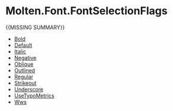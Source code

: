 ﻿  
# Molten.Font.FontSelectionFlags
{{MISSING SUMMARY}}
  
*  [Bold](docs/Molten.Font/Molten/Font/FontSelectionFlags/Bold.md)  
*  [Default](docs/Molten.Font/Molten/Font/FontSelectionFlags/Default.md)  
*  [Italic](docs/Molten.Font/Molten/Font/FontSelectionFlags/Italic.md)  
*  [Negative](docs/Molten.Font/Molten/Font/FontSelectionFlags/Negative.md)  
*  [Oblique](docs/Molten.Font/Molten/Font/FontSelectionFlags/Oblique.md)  
*  [Outlined](docs/Molten.Font/Molten/Font/FontSelectionFlags/Outlined.md)  
*  [Regular](docs/Molten.Font/Molten/Font/FontSelectionFlags/Regular.md)  
*  [Strikeout](docs/Molten.Font/Molten/Font/FontSelectionFlags/Strikeout.md)  
*  [Underscore](docs/Molten.Font/Molten/Font/FontSelectionFlags/Underscore.md)  
*  [UseTypoMetrics](docs/Molten.Font/Molten/Font/FontSelectionFlags/UseTypoMetrics.md)  
*  [Wws](docs/Molten.Font/Molten/Font/FontSelectionFlags/Wws.md)